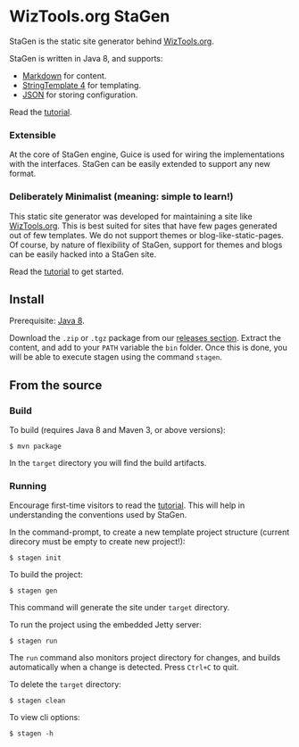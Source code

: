 # WizTools.org StaGen

StaGen is the static site generator behind [WizTools.org](http://www.wiztools.org/).

StaGen is written in Java 8, and supports:

* [Markdown](https://daringfireball.net/projects/markdown/) for content.
* [StringTemplate 4](http://www.stringtemplate.org/) for templating.
* [JSON](http://www.json.org/) for storing configuration.

Read the [tutorial](https://github.com/wiztools/stagen/wiki/Tutorial).

### Extensible

At the core of StaGen engine, Guice is used for wiring the implementations with the interfaces. StaGen can be easily extended to support any new format.

### Deliberately Minimalist (meaning: simple to learn!)

This static site generator was developed for maintaining a site like [WizTools.org](http://www.wiztools.org/). This is best suited for sites that have few pages generated out of few templates. We do not support themes or blog-like-static-pages. Of course, by nature of flexibility of StaGen, support for themes and blogs can be easily hacked into a StaGen site.

Read the [tutorial](https://github.com/wiztools/stagen/wiki/Tutorial) to get started.

## Install

Prerequisite: [Java 8](http://www.oracle.com/technetwork/java/javase/downloads/index.html).

Download the `.zip` or `.tgz` package from our [releases section](https://github.com/wiztools/stagen/releases). Extract the content, and add to your `PATH` variable the `bin` folder. Once this is done, you will be able to execute stagen using the command `stagen`.

## From the source

### Build

To build (requires Java 8 and Maven 3, or above versions):

    $ mvn package

In the `target` directory you will find the build artifacts.

### Running

Encourage first-time visitors to read the [tutorial](https://github.com/wiztools/stagen/wiki/Tutorial). This will help in understanding the conventions used by StaGen.

In the command-prompt, to create a new template project structure (current direcory must be empty to create new project!):

    $ stagen init

To build the project:

    $ stagen gen

This command will generate the site under `target` directory.

To run the project using the embedded Jetty server:

	$ stagen run

The `run` command also monitors project directory for changes, and builds automatically when a change is detected. Press `Ctrl+C` to quit.

To delete the `target` directory:

    $ stagen clean

To view cli options:

    $ stagen -h
